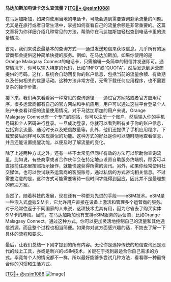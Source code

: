 **马达加斯加电话卡怎么查流量？[[TG💪+ @esim1088](https://t.me/s/esim1088)]**

在马达加斯加，如果你使用当地的电话卡，可能会遇到需要查询剩余流量的问题。尤其是在旅行或者日常生活中，掌握如何查看自己的流量余额是非常重要的。这篇文章将为你详细介绍几种常见的方法，帮助你在马达加斯加轻松查到电话卡里的流量情况。

首先，我们来说说最基本的查询方式——通过发送短信来获取信息。几乎所有的运营商都会提供这种简单快捷的服务。例如，在马达加斯加，如果你使用的是Orange Malagasy Connect的电话卡，只需编辑一条简单的短信并发送即可。通常情况下，你可以输入特定的代码，比如“INFO”或“QUOTA”，然后发送到运营商提供的号码。这样，系统会自动回复你的账户信息，包括当前的流量余额、有效期以及任何相关的优惠活动。这种方法非常方便，无需下载任何应用程序，也不需要复杂的操作步骤。

接下来，我们再来看看另一种常见的查询途径——通过官方网站或者官方应用程序。很多运营商都有自己的官方网站和手机应用，用户可以通过这些平台登录个人账户来查看详细的流量使用情况。对于马达加斯加的用户来说，Orange Malagasy Connect有一个专门的网站，你可以注册一个账户，然后输入你的手机号码和个人密码进行登录。一旦成功登录，你就可以看到所有关于你的账户信息，包括剩余流量、通话时长以及短信数量等。此外，他们还提供了手机应用程序，下载安装后同样可以实现类似的功能。这种方式的好处是你可以随时随地查看信息，并且还能设置提醒功能，以便及时了解流量的变化。

除了上述两种方式之外，还有一些不太常见但同样有效的方法可以帮助你查询流量。比如说，有些商家或者合作伙伴会在特定地点设置自助服务终端机，顾客可以直接前往那里按照指示操作，就能快速获得所需的资讯。另外，如果你经常使用社交媒体，也可以尝试联系运营商的客服账号，通过私信的方式咨询相关信息。不过需要注意的是，这种方式可能需要等待一段时间才能得到回应，因此并不是最理想的解决方案。

当然了，随着科技的发展，现在还有一种更为先进的手段——eSIM技术。eSIM是一种嵌入式虚拟SIM卡，它允许用户直接在设备上激活和管理多个运营商的服务。对于经常往返于不同国家的人来说，这项技术尤其有用，因为它省去了购买实体SIM卡的麻烦。目前，在马达加斯加也有支持eSIM服务的运营商，比如Orange Malagasy Connect。通过这种方式，你可以更加灵活地控制自己的流量和其他通信资源，而且整个过程也相当简便。如果你对这方面感兴趣的话，不妨去了解一下具体的流程和要求。

最后，让我们总结一下刚才提到的所有内容。无论你是选择传统的短信查询还是现代的线上工具，亦或是新兴的eSIM技术，关键在于找到最适合你自己需求的方式。毕竟每个人的情况都不一样，所以最好能够多尝试几种方法，看看哪一种最符合你的习惯和生活方式。

[[TG💪+ @esim1088](https://t.me/s/esim1088) ![Image](https://i.postimg.cc/4NQfJmqS/Snipaste-2025-05-13-00-14-12.png)]